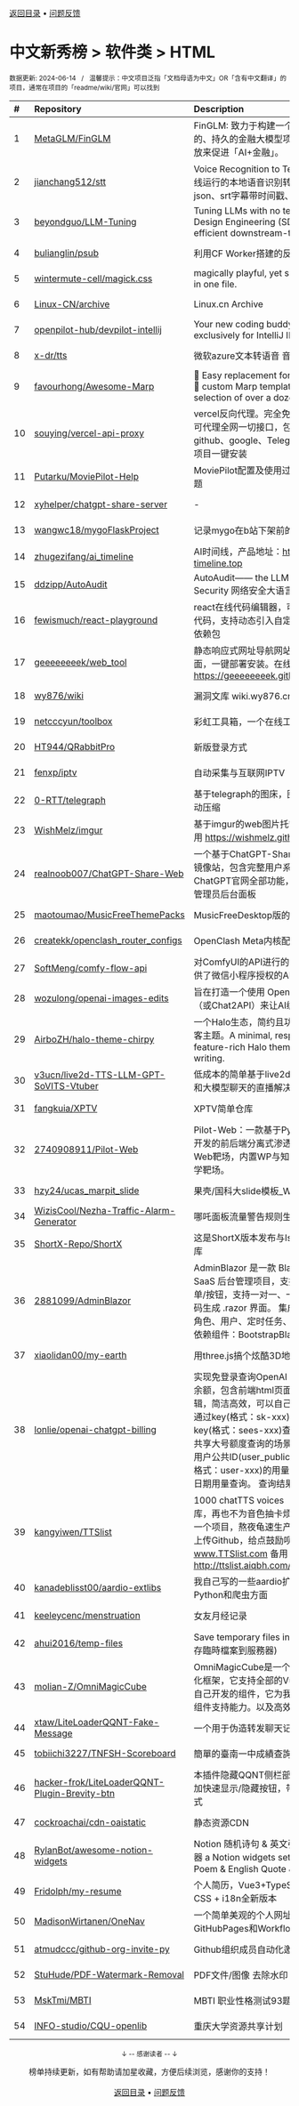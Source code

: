 <a href="https://github.com/GrowingGit/GitHub-Chinese-Top-Charts#github中文排行榜">返回目录</a> • <a href="/content/docs/feedback.md">问题反馈</a>

# 中文新秀榜 > 软件类 > HTML
<sub>数据更新: 2024-06-14&nbsp;&nbsp;&nbsp;/&nbsp;&nbsp;&nbsp;温馨提示：中文项目泛指「文档母语为中文」OR「含有中文翻译」的项目，通常在项目的「readme/wiki/官网」可以找到</sub>

|#|Repository|Description|Stars|Updated|Created|
|:-|:-|:-|:-|:-|:-|
|1|[MetaGLM/FinGLM](https://github.com/MetaGLM/FinGLM)|FinGLM: 致力于构建一个开放的、公益的、持久的金融大模型项目，利用开源开放来促进「AI+金融」。|1568|2024-05-08|2023-09-25|
|2|[jianchang512/stt](https://github.com/jianchang512/stt)|Voice Recognition to Text Tool / 一个离线运行的本地语音识别转文字服务，输出json、srt字幕带时间戳、纯文字格式|1533|2024-05-10|2023-12-28|
|3|[beyondguo/LLM-Tuning](https://github.com/beyondguo/LLM-Tuning)|Tuning LLMs with no tears💦; Sample Design Engineering (SDE) for more efficient downstream-tuning.|937|2024-04-27|2023-06-19|
|4|[bulianglin/psub](https://github.com/bulianglin/psub)|利用CF Worker搭建的反代订阅转换工具|931|2024-05-26|2023-10-17|
|5|[wintermute-cell/magick.css](https://github.com/wintermute-cell/magick.css)|magically playful, yet simple styling. all in one file.|777|2024-06-01|2024-03-22|
|6|[Linux-CN/archive](https://github.com/Linux-CN/archive)|Linux.cn Archive|601|2024-05-31|2024-02-14|
|7|[openpilot-hub/devpilot-intellij](https://github.com/openpilot-hub/devpilot-intellij)|Your new coding buddy, designed exclusively for IntelliJ IDEA.|589|2024-04-07|2023-11-29|
|8|[x-dr/tts](https://github.com/x-dr/tts)|微软azure文本转语音 音频下载|398|2024-01-19|2023-08-19|
|9|[favourhong/Awesome-Marp](https://github.com/favourhong/Awesome-Marp)|🤙 Easy replacement for LaTeX Beamer! 🥂 custom Marp templates with a selection of over a dozen themes|387|2024-05-29|2023-09-23|
|10|[souying/vercel-api-proxy](https://github.com/souying/vercel-api-proxy)|vercel反向代理。完全免费，万能代理，可代理全网一切接口，包括openai、github、google、Telegram、全面代理ai项目一键安装|322|2024-05-08|2023-06-20|
|11|[Putarku/MoviePilot-Help](https://github.com/Putarku/MoviePilot-Help)|MoviePilot配置及使用过程的中的常见问题|289|2024-06-12|2023-10-09|
|12|[xyhelper/chatgpt-share-server](https://github.com/xyhelper/chatgpt-share-server)|-|274|2024-06-01|2024-01-01|
|13|[wangwc18/mygoFlaskProject](https://github.com/wangwc18/mygoFlaskProject)|记录mygo在b站下架前的样子|237|2024-05-04|2023-10-10|
|14|[zhugezifang/ai_timeline](https://github.com/zhugezifang/ai_timeline)|AI时间线，产品地址：http://www.ai-timeline.top|225|2024-03-28|2024-03-11|
|15|[ddzipp/AutoAudit](https://github.com/ddzipp/AutoAudit)|AutoAudit—— the LLM for Cyber Security 网络安全大语言模型|220|2024-05-16|2023-06-27|
|16|[fewismuch/react-playground](https://github.com/fewismuch/react-playground)|react在线代码编辑器，可实时运行react代码，支持动态引入自定义文件和第三方依赖包|200|2024-02-25|2023-10-09|
|17|[geeeeeeeek/web_tool](https://github.com/geeeeeeeek/web_tool)|静态响应式网址导航网站，全静态html页面，一键部署安装。在线预览：https://geeeeeeeek.github.io/web_tool/|175|2024-02-08|2023-12-30|
|18|[wy876/wiki](https://github.com/wy876/wiki)|漏洞文库 wiki.wy876.cn|163|2024-06-08|2023-12-31|
|19|[netcccyun/toolbox](https://github.com/netcccyun/toolbox)|彩虹工具箱，一个在线工具箱|156|2024-04-03|2023-09-28|
|20|[HT944/QRabbitPro](https://github.com/HT944/QRabbitPro)|新版登录方式|151|2024-03-09|2023-10-15|
|21|[fenxp/iptv](https://github.com/fenxp/iptv)|自动采集与互联网IPTV|141|2024-06-13|2023-12-06|
|22|[0-RTT/telegraph](https://github.com/0-RTT/telegraph)|基于telegraph的图床，图片大于5MB自动压缩|127|2024-05-21|2024-03-24|
|23|[WishMelz/imgur](https://github.com/WishMelz/imgur)|基于imgur的web图片托管页面，即开即用  https://wishmelz.github.io/imgur|123|2024-01-16|2023-08-17|
|24|[realnoob007/ChatGPT-Share-Web](https://github.com/realnoob007/ChatGPT-Share-Web)|一个基于ChatGPT-Share开发的商业版镜像站，包含完整用户系统，对接ChatGPT官网全部功能，支付系统，以及管理员后台面板|114|2024-06-11|2024-02-17|
|25|[maotoumao/MusicFreeThemePacks](https://github.com/maotoumao/MusicFreeThemePacks)|MusicFreeDesktop版的主题包|105|2024-06-07|2023-07-22|
|26|[createkk/openclash_router_configs](https://github.com/createkk/openclash_router_configs)|OpenClash Meta内核配置示例|87|2024-05-30|2023-11-18|
|27|[SoftMeng/comfy-flow-api](https://github.com/SoftMeng/comfy-flow-api)|对ComfyUI的API进行的一层封装，并提供了微信小程序授权的API|80|2024-05-28|2023-12-18|
|28|[wozulong/openai-images-edits](https://github.com/wozulong/openai-images-edits)|旨在打造一个使用 OpenAI 图片编辑API（或Chat2API）来让AI编辑图片的服务。|69|2024-04-12|2024-04-09|
|29|[AirboZH/halo-theme-chirpy](https://github.com/AirboZH/halo-theme-chirpy)|一个Halo生态，简约且功能丰富的技术博客主题。A minimal, responsive and feature-rich Halo theme for technical writing.|68|2024-04-12|2023-07-11|
|30|[v3ucn/live2d-TTS-LLM-GPT-SoVITS-Vtuber](https://github.com/v3ucn/live2d-TTS-LLM-GPT-SoVITS-Vtuber)|低成本的简单基于live2d TTS文字转语音和大模型聊天的直播解决方案|58|2024-05-28|2024-05-22|
|31|[fangkuia/XPTV](https://github.com/fangkuia/XPTV)|XPTV简单仓库|58|2024-03-30|2023-12-15|
|32|[2740908911/Pilot-Web](https://github.com/2740908911/Pilot-Web)|Pilot-Web：一款基于PythonFlask框架开发的前后端分离式渗透测试&漏洞挖掘Web靶场，内置WP与知识库的集成式教学靶场。|56|2024-06-04|2024-03-08|
|33|[hzy24/ucas_marpit_slide](https://github.com/hzy24/ucas_marpit_slide)|果壳/国科大slide模板_Written by Marpit|53|2024-01-15|2024-01-13|
|34|[WizisCool/Nezha-Traffic-Alarm-Generator](https://github.com/WizisCool/Nezha-Traffic-Alarm-Generator)|哪吒面板流量警告规则生成器|52|2024-04-25|2024-04-25|
|35|[ShortX-Repo/ShortX](https://github.com/ShortX-Repo/ShortX)|这是ShortX版本发布与Issue Tracker仓库|51|2024-02-01|2023-07-22|
|36|[2881099/AdminBlazor](https://github.com/2881099/AdminBlazor)|AdminBlazor 是一款 Blazor Server SaaS 后台管理项目，支持 RABC 权限菜单/按钮，支持一对一、一对多、多对多代码生成 .razor 界面。  集成功能：菜单、角色、用户、定时任务、数据字典、租户  依赖组件：BootstrapBlazor、FreeSql|44|2024-05-17|2024-01-31|
|37|[xiaolidan00/my-earth](https://github.com/xiaolidan00/my-earth)|用three.js搞个炫酷3D地球|37|2024-06-11|2023-09-08|
|38|[lonlie/openai-chatgpt-billing](https://github.com/lonlie/openai-chatgpt-billing)|实现免登录查询OpenAI ChatGPT用量及余额，包含前端html页面和后端的主要逻辑，简洁高效，可以自己部署实现。 支持通过key(格式：sk-xxx)或者session key(格式：sees-xxx)查询。同时适用于共享大号额度查询的场景，可以查询指定用户公共ID(user_public_id或user_id，格式：user-xxx)的用量情况。 支持指定日期用量查询。 查询结果包含：剩 ...|36|2024-06-08|2023-12-12|
|39|[kangyiwen/TTSlist](https://github.com/kangyiwen/TTSlist)|1000 chatTTS voices ！chatTTS 音色库，再也不为音色抽卡烦恼啦。这是我第一个项目，熬夜龟速生产1000条音色并上传Github，给点鼓励呗哈！主域名：www.TTSlist.com  备用：http://ttslist.aiqbh.com/ |33|2024-06-09|2024-06-06|
|40|[kanadeblisst00/aardio-extlibs](https://github.com/kanadeblisst00/aardio-extlibs)|我自己写的一些aardio扩展库，主要是Python和爬虫方面|30|2024-05-02|2024-03-30|
|41|[keeleycenc/menstruation](https://github.com/keeleycenc/menstruation)|女友月经记录|29|2024-03-23|2023-09-04|
|42|[ahui2016/temp-files](https://github.com/ahui2016/temp-files)|Save temporary files in the server. (保存臨時檔案到服務器)|25|2024-03-19|2023-08-16|
|43|[molian-Z/OmniMagicCube](https://github.com/molian-Z/OmniMagicCube)|OmniMagicCube是一个基于Vue3的可视化框架，它支持全部的Vue3组件库包括自己开发的组件，它为我们带来了全新的组件支持能力。以及高效的页面开发|21|2024-03-29|2023-12-13|
|44|[xtaw/LiteLoaderQQNT-Fake-Message](https://github.com/xtaw/LiteLoaderQQNT-Fake-Message)|一个用于伪造转发聊天记录的插件|20|2024-03-10|2024-02-17|
|45|[tobiichi3227/TNFSH-Scoreboard](https://github.com/tobiichi3227/TNFSH-Scoreboard)|簡單的臺南一中成績查詢系統|20|2024-03-27|2023-11-30|
|46|[hacker-frok/LiteLoaderQQNT-Plugin-Brevity-btn](https://github.com/hacker-frok/LiteLoaderQQNT-Plugin-Brevity-btn)|本插件隐藏QQNT侧栏部位，并在顶部添加快速显示/隐藏按钮，带来纯纯的聊天模式|19|2024-01-31|2024-01-20|
|47|[cockroachai/cdn-oaistatic](https://github.com/cockroachai/cdn-oaistatic)|静态资源CDN|19|2024-01-20|2023-12-01|
|48|[RylanBot/awesome-notion-widgets](https://github.com/RylanBot/awesome-notion-widgets)|Notion 随机诗句 & 英文引言 & 音乐播放器   a Notion widgets set for Chinese Poem & English Quote & Music Player|18|2024-03-31|2024-01-19|
|49|[Fridolph/my-resume](https://github.com/Fridolph/my-resume)|个人简历，Vue3+TypeScript +Tailwind CSS + i18n全新版本|17|2024-02-28|2024-01-24|
|50|[MadisonWirtanen/OneNav](https://github.com/MadisonWirtanen/OneNav)|一个简单美观的个人网址导航主页  依托GitHubPages和Workflows无服务器部署|16|2024-03-27|2023-08-13|
|51|[atmudccc/github-org-invite-py](https://github.com/atmudccc/github-org-invite-py)|Github组织成员自动化邀请|15|2024-03-07|2024-03-07|
|52|[StuHude/PDF-Watermark-Removal](https://github.com/StuHude/PDF-Watermark-Removal)|PDF文件/图像 去除水印|15|2024-02-02|2024-02-02|
|53|[MskTmi/MBTI](https://github.com/MskTmi/MBTI)|MBTI 职业性格测试93题版|15|2023-12-18|2023-12-14|
|54|[INFO-studio/CQU-openlib](https://github.com/INFO-studio/CQU-openlib)|重庆大学资源共享计划|14|2024-04-03|2024-03-02|

<div align="center">
    <p><sub>↓ -- 感谢读者 -- ↓</sub></p>
    榜单持续更新，如有帮助请加星收藏，方便后续浏览，感谢你的支持！
</div>

<br/>

<div align="center"><a href="https://github.com/GrowingGit/GitHub-Chinese-Top-Charts#github中文排行榜">返回目录</a> • <a href="/content/docs/feedback.md">问题反馈</a></div>
